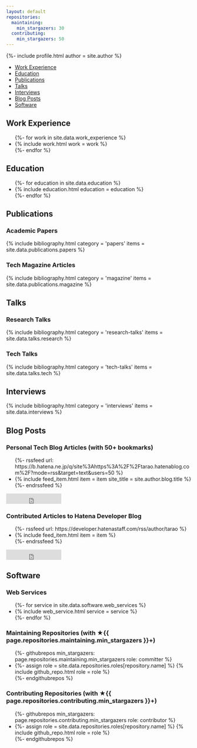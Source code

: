 ```yaml
---
layout: default
repositories:
  maintaining:
    min_stargazers: 30
  contributing:
    min_stargazers: 50
---
```

{%- include profile.html author = site.author %}

<ul class="toc">
<li><a target="_self" href="#work-exp">Work Experience</a></li>
<li><a target="_self" href="#education">Education</a></li>
<li><a target="_self" href="#publications">Publications</a></li>
<li><a target="_self" href="#talks">Talks</a></li>
<li><a target="_self" href="#interviews">Interviews</a></li>
<li><a target="_self" href="#blog-posts">Blog Posts</a></li>
<li><a target="_self" href="#software">Software</a></li>
</ul>

## Work Experience <a id="work-exp"></a>

<ul class="work-experience">
{%- for work in site.data.work_experience %}
<li>
{% include work.html work = work %}
</li>
{%- endfor %}
</ul>

## Education <a id="education"></a>

<ul class="education">
{%- for education in site.data.education %}
<li>
{% include education.html education = education %}
</li>
{%- endfor %}
</ul>

## Publications <a id="publications"></a>

### Academic Papers

{% include bibliography.html
   category = 'papers'
   items = site.data.publications.papers %}

### Tech Magazine Articles

{% include bibliography.html
   category = 'magazine'
   items = site.data.publications.magazine %}

## Talks <a id="talks"></a>

### Research Talks

{% include bibliography.html
   category = 'research-talks'
   items = site.data.talks.research %}

### Tech Talks

{% include bibliography.html
   category = 'tech-talks'
   items = site.data.talks.tech %}

## Interviews <a id="interviews"></a>

{% include bibliography.html
   category = 'interviews'
   items = site.data.interviews %}

## Blog Posts <a id="blog-posts"></a>

### Personal Tech Blog Articles (with 50+ bookmarks)

<ul class="blog">
{%- rssfeed url: https://b.hatena.ne.jp/q/site%3Ahttps%3A%2F%2Ftarao.hatenablog.com%2F?mode=rss&target=text&users=50 %}
<li>
{% include feed_item.html
   item = item
   site_title = site.author.blog.title %}
</li>
{%- endrssfeed %}
</ul>

<iframe src="https://blog.hatena.ne.jp/tarao/tarao.hatenablog.com/subscribe/iframe" allowtransparency="true" frameborder="0" scrolling="no" width="150" height="28"></iframe>

### Contributed Articles to Hatena Developer Blog

<ul class="blog">
{%- rssfeed url: https://developer.hatenastaff.com/rss/author/tarao %}
<li>
{% include feed_item.html
   item = item %}
</li>
{%- endrssfeed %}
</ul>

<iframe src="https://blog.hatena.ne.jp/hatenatech/developer.hatenastaff.com/subscribe/iframe" allowtransparency="true" frameborder="0" scrolling="no" width="150" height="28"></iframe>

## Software <a id="software"></a>

### Web Services

<ul class="web-services">
{%- for service in site.data.software.web_services %}
<li>
{% include web_service.html service = service %}
</li>
{%- endfor %}
</ul>

### Maintaining Repositories (with ★{{ page.repositories.maintaining.min_stargazers }}+)

<ul class="repositories maintaining">
{%- githubrepos
    min_stargazers: page.repositories.maintaining.min_stargazers
    role: committer %}
<li>
{%- assign role = site.data.repositories.roles[repository.name] %}
{% include github_repo.html role = role %}
</li>
{%- endgithubrepos %}
</ul>

### Contributing Repositories (with ★{{ page.repositories.contributing.min_stargazers }}+)

<ul class="repositories contributing">
{%- githubrepos
    min_stargazers: page.repositories.contributing.min_stargazers
    role: contributor %}
<li>
{%- assign role = site.data.repositories.roles[repository.name] %}
{% include github_repo.html role = role %}
</li>
{%- endgithubrepos %}
</ul>
